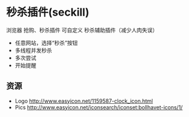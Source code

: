 # 秒杀插件(seckill)

浏览器 抢购、秒杀插件 可自定义 秒杀辅助插件（减少人肉失误）

* 任意网站，选择“秒杀”按钮
* 多线程并发秒杀
* 多次尝试
* 开始提醒

## 资源

- Logo	http://www.easyicon.net/1159587-clock_icon.html
- Pics  http://www.easyicon.net/iconsearch/iconset:bollhavet-icons/1/
